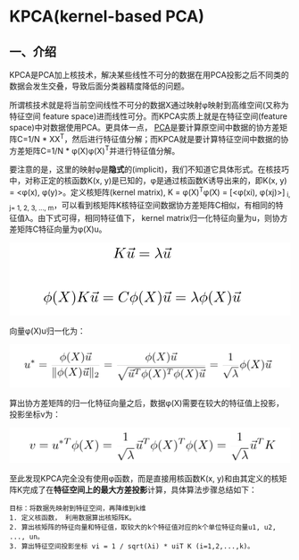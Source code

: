 # KPCA(kernel-based PCA)
## 一、介绍
KPCA是PCA加上核技术，解决某些线性不可分的数据在用PCA投影之后不同类的数据会发生交叠，导致后面分类器精度降低的问题。

所谓核技术就是将当前空间线性不可分的数据X通过映射φ映射到高维空间(又称为特征空间 feature space)进而线性可分。而KPCA实质上就是在特征空间(feature space)中对数据使用PCA。更具体一点，
[PCA](PCA.md)是要计算原空间中数据的协方差矩阵C=1/N * XX<sup>T</sup>，然后进行特征值分解；而KPCA就是要计算特征空间中数据的协方差矩阵C=1/N * φ(X)φ(X)<sup>T</sup>并进行特征值分解。

要注意的是，这里的映射φ是**隐式**的(implicit)，我们不知道它具体形式。在核技巧中，对称正定的核函数K(x, y)是已知的，φ是通过核函数K诱导出来的，即K(x, y) = <φ(x), φ(y)>。定义核矩阵(kernel matrix),
K = φ(X)<sup>T</sup>φ(X) = [<φ(xi), φ(xj)>]<sub> i, j= 1, 2, 3, ..., m</sub>，可以看到核矩阵K核特征空间数据协方差矩阵C相似，有相同的特征值λ。由下式可得，相同特征值下，
kernel matrix归一化特征向量为u，则协方差矩阵C特征向量为φ(X)u。

![C_eigen](../resources/KPCA/C_eigen.jpg)

向量φ(X)u归一化为：

![uniform_C_eigen](../resources/KPCA/uniform_C_eigen.jpg)

算出协方差矩阵的归一化特征向量之后，数据φ(X)需要在较大的特征值上投影，投影坐标v为：

![KPCA](../resources/KPCA/KPCA.jpg)

至此发现KPCA完全没有使用φ函数，而是直接用核函数K(x, y)和由其定义的核矩阵K完成了在**特征空间上的最大方差投影**计算，具体算法步骤总结如下：

```
目标：将数据先映射到特征空间，再降维到k维
1. 定义核函数， 利用数据算出核矩阵K。
2. 算出核矩阵的特征向量和特征值，取较大的k个特征值对应的k个单位特征向量u1, u2, ..., un。
3. 算出特征空间投影坐标 vi = 1 / sqrt(λi) * uiT K (i=1,2,...,k)。
```
